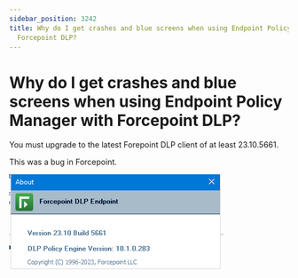```yaml
---
sidebar_position: 3242
title: Why do I get crashes and blue screens when using Endpoint Policy Manager with
  Forcepoint DLP?
---
```


# Why do I get crashes and blue screens when using Endpoint Policy Manager with Forcepoint DLP?

You must upgrade to the latest Forepoint DLP client of at least 23.10.5661.

This was a bug in Forcepoint.

![](../../../../../static/images/PolicyPak/Content/Resources/Images/Troubleshooting/982_1_oct-11.png)